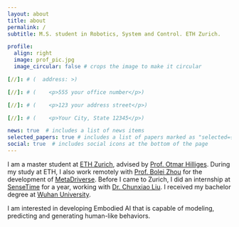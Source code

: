 ```yaml
---
layout: about
title: about
permalink: /
subtitle: M.S. student in Robotics, System and Control. ETH Zurich.

profile:
  align: right
  image: prof_pic.jpg
  image_circular: false # crops the image to make it circular

[//]: # (  address: >)

[//]: # (    <p>555 your office number</p>)

[//]: # (    <p>123 your address street</p>)

[//]: # (    <p>Your City, State 12345</p>)

news: true  # includes a list of news items
selected_papers: true # includes a list of papers marked as "selected={true}"
social: true  # includes social icons at the bottom of the page
---
```

I am a master student at [ETH Zurich](https://ethz.ch/en.html), advised by [Prof. Otmar Hilliges](https://ait.ethz.ch/people/hilliges). During my study at ETH, I also work remotely with [Prof. Bolei Zhou](https://boleizhou.github.io/) for the development of [MetaDriverse](https://metadriverse.github.io/). Before I came to Zurich, I did an internship at [SenseTime](https://www.sensetime.com/en) for a year, working with [Dr. Chunxiao Liu](https://scholar.google.com/citations?user=4m061tYAAAAJ). I received my bachelor degree at [Wuhan University](https://en.whu.edu.cn/).

I am interested in developing Embodied AI that is capable of modeling, predicting and generating human-like behaviors.

[//]: # (Write your biography here. Tell the world about yourself. Link to your favorite [subreddit]&#40;http://reddit.com&#41;. You can put a picture in, too. The code is already in, just name your picture `prof_pic.jpg` and put it in the `img/` folder.)

[//]: # ()
[//]: # (Put your address / P.O. box / other info right below your picture. You can also disable any these elements by editing `profile` property of the YAML header of your `_pages/about.md`. Edit `_bibliography/papers.bib` and Jekyll will render your [publications page]&#40;/al-folio/publications/&#41; automatically.)

[//]: # ()
[//]: # (Link to your social media connections, too. This theme is set up to use [Font Awesome icons]&#40;http://fortawesome.github.io/Font-Awesome/&#41; and [Academicons]&#40;https://jpswalsh.github.io/academicons/&#41;, like the ones below. Add your Facebook, Twitter, LinkedIn, Google Scholar, or just disable all of them.)
